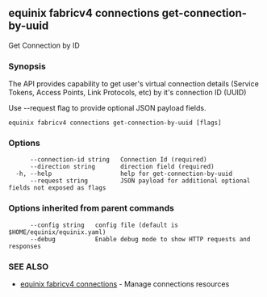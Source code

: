 ## equinix fabricv4 connections get-connection-by-uuid

Get Connection by ID

### Synopsis

The API provides capability to get user's virtual connection details (Service Tokens, Access Points, Link Protocols, etc) by it's connection ID (UUID)

Use --request flag to provide optional JSON payload fields.

```
equinix fabricv4 connections get-connection-by-uuid [flags]
```

### Options

```
      --connection-id string   Connection Id (required)
      --direction string       direction field (required)
  -h, --help                   help for get-connection-by-uuid
      --request string         JSON payload for additional optional fields not exposed as flags
```

### Options inherited from parent commands

```
      --config string   config file (default is $HOME/equinix/equinix.yaml)
      --debug           Enable debug mode to show HTTP requests and responses
```

### SEE ALSO

* [equinix fabricv4 connections](equinix_fabricv4_connections.md)	 - Manage connections resources


